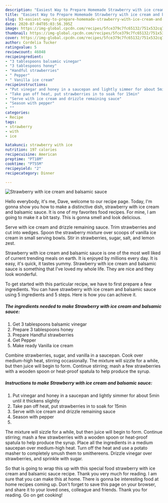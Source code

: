 ```yaml
---
description: "Easiest Way to Prepare Homemade Strawberry with ice cream and balsamic sauce"
title: "Easiest Way to Prepare Homemade Strawberry with ice cream and balsamic sauce"
slug: 93-easiest-way-to-prepare-homemade-strawberry-with-ice-cream-and-balsamic-sauce
date: 2020-07-04T05:03:56.395Z
image: https://img-global.cpcdn.com/recipes/5fce379c7fc65132/751x532cq70/strawberry-with-ice-cream-and-balsamic-sauce-recipe-main-photo.jpg
thumbnail: https://img-global.cpcdn.com/recipes/5fce379c7fc65132/751x532cq70/strawberry-with-ice-cream-and-balsamic-sauce-recipe-main-photo.jpg
cover: https://img-global.cpcdn.com/recipes/5fce379c7fc65132/751x532cq70/strawberry-with-ice-cream-and-balsamic-sauce-recipe-main-photo.jpg
author: Cordelia Tucker
ratingvalue: 5
reviewcount: 46048
recipeingredient:
- "3 tablespoons balsamic vinegar"
- "3 tablespoons honey"
- "Handful strawberries"
- " Pepper"
- " Vanilla ice cream"
recipeinstructions:
- "Put vinegar and honey in a saucepan and lightly simmer for about 5min until it thickens slightly"
- "Take pan off heat, put strawberries in to soak for 15min"
- "Serve with ice cream and drizzle remaining sauce"
- "Season with pepper"
- ""
categories:
- Recipe
tags:
- strawberry
- with
- ice

katakunci: strawberry with ice 
nutrition: 197 calories
recipecuisine: American
preptime: "PT18M"
cooktime: "PT55M"
recipeyield: "2"
recipecategory: Dinner

---
```



![Strawberry with ice cream and balsamic sauce](https://img-global.cpcdn.com/recipes/5fce379c7fc65132/751x532cq70/strawberry-with-ice-cream-and-balsamic-sauce-recipe-main-photo.jpg)

Hello everybody, it's me, Dave, welcome to our recipe page. Today, I'm gonna show you how to make a distinctive dish, strawberry with ice cream and balsamic sauce. It is one of my favorites food recipes. For mine, I am going to make it a bit tasty. This is gonna smell and look delicious.

Serve with ice cream and drizzle remaining sauce. Trim strawberries and cut into wedges. Spoon the strawberry mixture over scoops of vanilla ice cream in small serving bowls. Stir in strawberries, sugar, salt, and lemon zest.

Strawberry with ice cream and balsamic sauce is one of the most well liked of current trending meals on earth. It is enjoyed by millions every day. It is easy, it's quick, it tastes yummy. Strawberry with ice cream and balsamic sauce is something that I've loved my whole life. They are nice and they look wonderful.


To get started with this particular recipe, we have to first prepare a few ingredients. You can have strawberry with ice cream and balsamic sauce using 5 ingredients and 5 steps. Here is how you can achieve it.

<!--inarticleads1-->

##### The ingredients needed to make Strawberry with ice cream and balsamic sauce:

1. Get 3 tablespoons balsamic vinegar
1. Prepare 3 tablespoons honey
1. Prepare Handful strawberries
1. Get  Pepper
1. Make ready  Vanilla ice cream


Combine strawberries, sugar, and vanilla in a saucepan. Cook over medium-high heat, stirring occasionally. The mixture will sizzle for a while, but then juice will begin to form. Continue stirring; mash a few strawberries with a wooden spoon or heat-proof spatula to help produce the syrup. 

<!--inarticleads2-->

##### Instructions to make Strawberry with ice cream and balsamic sauce:

1. Put vinegar and honey in a saucepan and lightly simmer for about 5min until it thickens slightly
1. Take pan off heat, put strawberries in to soak for 15min
1. Serve with ice cream and drizzle remaining sauce
1. Season with pepper
1. 


The mixture will sizzle for a while, but then juice will begin to form. Continue stirring; mash a few strawberries with a wooden spoon or heat-proof spatula to help produce the syrup. Place all the ingredients in a medium saucepan over medium-high heat. Turn off the heat and use a potato masher to completely smush them to smithereens. Drizzle vinegar over strawberries, and sprinkle with sugar. 

So that is going to wrap this up with this special food strawberry with ice cream and balsamic sauce recipe. Thank you very much for reading. I am sure that you can make this at home. There is gonna be interesting food at home recipes coming up. Don't forget to save this page on your browser, and share it to your loved ones, colleague and friends. Thank you for reading. Go on get cooking!
